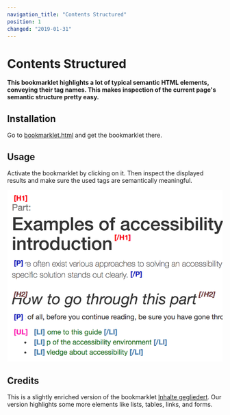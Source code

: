 ```yaml
---
navigation_title: "Contents Structured"
position: 1
changed: "2019-01-31"
---
```


# Contents Structured

**This bookmarklet highlights a lot of typical semantic HTML elements, conveying their tag names. This makes inspection of the current page's semantic structure pretty easy.**

## Installation

Go to [bookmarklet.html](_static/bookmarklet.html) and get the bookmarklet there.

## Usage

Activate the bookmarklet by clicking on it. Then inspect the displayed results and make sure the used tags are semantically meaningful.

![Results after firing "Contents structured" bookmarklet](_media/results-after-firing-contents-structured-bookmarklet.png)

## Credits

This is a slightly enriched version of the bookmarklet [Inhalte gegliedert](http://testen.bitv-test.de/bookmarklets.html). Our version highlights some more elements like lists, tables, links, and forms.
